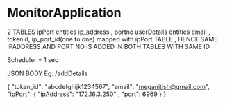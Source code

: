 # MonitorApplication
2 TABLES
ipPort entities ip_address , portno
userDetails entities email , tokenid, ip_port_id(one to one) mapped with ipPort TABLE ,
HENCE SAME IPADDRESS AND PORT NO IS ADDED IN BOTH TABLES WITH SAME ID

Scheduler = 1 sec

JSON BODY 
Eg: /addDetails

{
  "token_id": "abcdefghijk1234567",
  "email": "meganitish@gmail.com",
  "ipPort": {
  "ipAddress": "172.16.3.250" ,
    "port": 6969
  }
}
